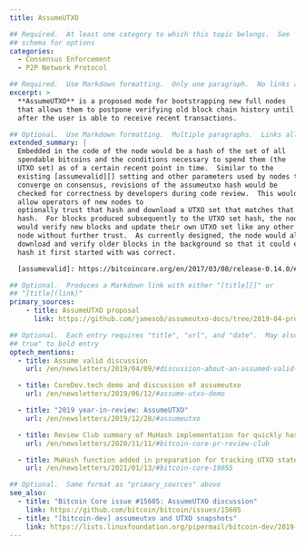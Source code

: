 ```yaml
---
title: AssumeUTXO

## Required.  At least one category to which this topic belongs.  See
## schema for options
categories:
  - Consensus Enforcement
  - P2P Network Protocol

## Required.  Use Markdown formatting.  Only one paragraph.  No links allowed.
excerpt: >
  **AssumeUTXO** is a proposed mode for bootstrapping new full nodes
  that allows them to postpone verifying old block chain history until
  after the user is able to receive recent transactions.

## Optional.  Use Markdown formatting.  Multiple paragraphs.  Links allowed.
extended_summary: |
  Embedded in the code of the node would be a hash of the set of all
  spendable bitcoins and the conditions necessary to spend them (the
  UTXO set) as of a certain recent point in time.  Similar to the
  existing [assumevalid][] setting and other parameters used by nodes to
  converge on consensus, revisions of the assumeutxo hash would be
  checked for correctness by developers during code review.  This would
  allow operators of new nodes to
  optionally trust that hash and download a UTXO set that matches that
  hash.  For blocks produced subsequently to the UTXO set hash, the node
  would verify new blocks and update their own UTXO set like any other
  node without further trust.  As currently designed, the node would also
  download and verify older blocks in the background so that it could eventually prove that the
  hash it first started with was correct.

  [assumevalid]: https://bitcoincore.org/en/2017/03/08/release-0.14.0/#assumed-valid-blocks

## Optional.  Produces a Markdown link with either "[title][]" or
## "[title](link)"
primary_sources:
    - title: AssumeUTXO proposal
      link: https://github.com/jamesob/assumeutxo-docs/tree/2019-04-proposal/proposal

## Optional.  Each entry requires "title", "url", and "date".  May also use "feature:
## true" to bold entry
optech_mentions:
  - title: Assume valid discussion
    url: /en/newsletters/2019/04/09/#discussion-about-an-assumed-valid-mechanism-for-utxo-snapshots

  - title: CoreDev.tech demo and discussion of assumeutxo
    url: /en/newsletters/2019/06/12/#assume-utxo-demo

  - title: "2019 year-in-review: AssumeUTXO"
    url: /en/newsletters/2019/12/28/#assumeutxo

  - title: Review Club summary of MuHash implementation for quickly hashing UTXO set
    url: /en/newsletters/2020/11/11/#bitcoin-core-pr-review-club

  - title: MuHash function added in preparation for tracking UTXO state hashes
    url: /en/newsletters/2021/01/13/#bitcoin-core-19055

## Optional.  Same format as "primary_sources" above
see_also:
  - title: "Bitcoin Core issue #15605: AssumeUTXO discussion"
    link: https://github.com/bitcoin/bitcoin/issues/15605
  - title: "[bitcoin-dev] assumeutxo and UTXO snapshots"
    link: https://lists.linuxfoundation.org/pipermail/bitcoin-dev/2019-April/016825.html
---
```

